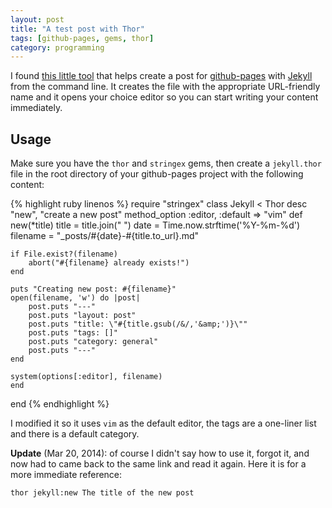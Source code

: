 ```yaml
---
layout: post
title: "A test post with Thor"
tags: [github-pages, gems, thor]
category: programming
---
```


I found [this little
tool](http://jonasforsberg.se/2012/12/28/create-jekyll-posts-from-the-command-line)
that helps create a post for [github-pages](http://pages.github.com/) with [Jekyll](http://jekyllrb.com/) from the command
line. It creates the file with the appropriate URL-friendly name and it opens
your choice editor so you can start writing your content immediately.

## Usage

Make sure you have the `thor` and `stringex` gems, then create a `jekyll.thor`
file in the root directory of your github-pages project with the following
content:

{% highlight ruby linenos %}
require "stringex"
class Jekyll < Thor
    desc "new", "create a new post"
    method_option :editor, :default => "vim"
    def new(*title)
    title = title.join(" ")
    date = Time.now.strftime('%Y-%m-%d')
    filename = "_posts/#{date}-#{title.to_url}.md"

    if File.exist?(filename)
        abort("#{filename} already exists!")
    end

    puts "Creating new post: #{filename}"
    open(filename, 'w') do |post|
        post.puts "---"
        post.puts "layout: post"
        post.puts "title: \"#{title.gsub(/&/,'&amp;')}\""
        post.puts "tags: []"
        post.puts "category: general"
        post.puts "---"
    end

    system(options[:editor], filename)
    end
end
{% endhighlight %}

I modified it so it uses `vim` as the default editor, the tags are a
one-liner list and there is a default category.

**Update** (Mar 20, 2014): of course I didn't say how to use it, forgot it,
and now had to came back to the same link and read it again. Here it is for a
more immediate reference:

    thor jekyll:new The title of the new post

